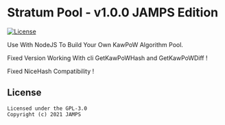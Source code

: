 Stratum Pool - v1.0.0 JAMPS Edition
================

[![License](https://img.shields.io/badge/license-GPL--3.0-blue)](https://opensource.org/licenses/GPL-3.0)

Use With NodeJS To Build Your Own KawPoW Algorithm Pool.

Fixed Version Working With cli GetKawPoWHash and GetKawPoWDiff !

Fixed NiceHash Compatibility !

## License
```
Licensed under the GPL-3.0
Copyright (c) 2021 JAMPS
```
